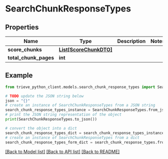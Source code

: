 # SearchChunkResponseTypes


## Properties

Name | Type | Description | Notes
------------ | ------------- | ------------- | -------------
**score_chunks** | [**List[ScoreChunkDTO]**](ScoreChunkDTO.md) |  | 
**total_chunk_pages** | **int** |  | 

## Example

```python
from trieve_python_client.models.search_chunk_response_types import SearchChunkResponseTypes

# TODO update the JSON string below
json = "{}"
# create an instance of SearchChunkResponseTypes from a JSON string
search_chunk_response_types_instance = SearchChunkResponseTypes.from_json(json)
# print the JSON string representation of the object
print(SearchChunkResponseTypes.to_json())

# convert the object into a dict
search_chunk_response_types_dict = search_chunk_response_types_instance.to_dict()
# create an instance of SearchChunkResponseTypes from a dict
search_chunk_response_types_form_dict = search_chunk_response_types.from_dict(search_chunk_response_types_dict)
```
[[Back to Model list]](../README.md#documentation-for-models) [[Back to API list]](../README.md#documentation-for-api-endpoints) [[Back to README]](../README.md)


